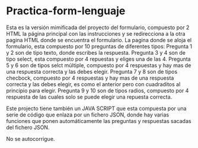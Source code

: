 # Practica-form-lenguaje
Esta es la versión mimificada del proyecto del formulario, compuesto por 2 HTML la página principal con las instrucciones y se redirecciona a la otra pagina HTML donde se encuentra el formulario.
La pagina donde se aloja el formulario, esta compuesto por 10 preguntas de diferentes tipos:
Pregunta 1 y 2 son de tipo texto, donde escribes la respuesta.
Pregunta 3 y 4 son de tipo select, esta compuesto por 4 repuestas y eliges una de las 4.
Pregunta 5 y 6 son de tipos selct múltiple, compuesto por 4 respuestas y hay mas de una respuesta correcta y las debes elegir.
Pregunta 7 y 8 son de tipos checbock, compuesto por 4 respuestas y hay mas de una respuesta correcta y las debes elegir, es como el anterior pero con cuadraditos al principio para elegir.
Pregunta 9 y 10 son de tipos radios, compuesto por 4 respuesta de las cuales solo se puede elegir una repuesta correcta.

Este projecto tiene también un JAVA SCRIPT que esta compuesta por una serie de código que enlaza por un fichero JSON, donde hay varias funciones que ponen automáticamente las preguntas y respuestas sacadas del fichero JSON.

No se autocorrigue.
